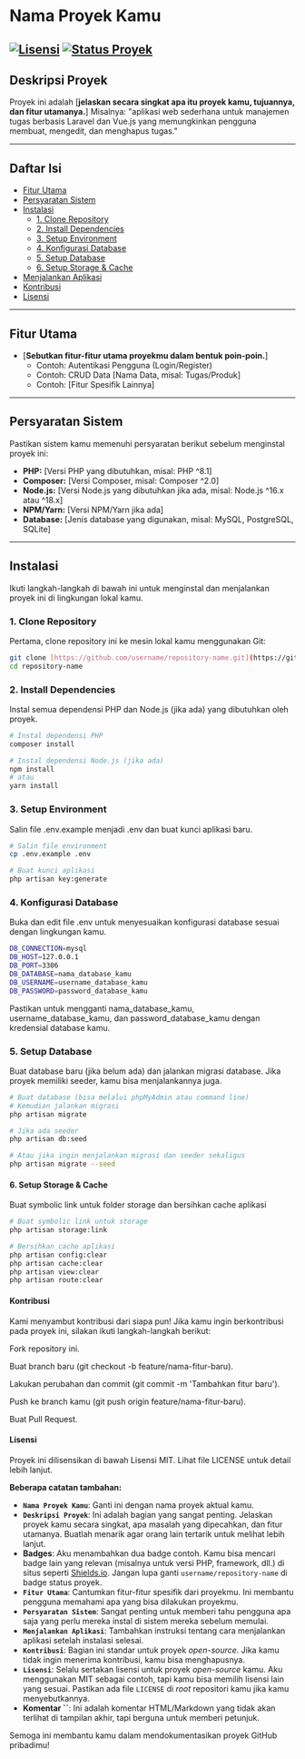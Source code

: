 # Nama Proyek Kamu

[![Lisensi](https://img.shields.io/badge/Lisensi-MIT-green)](https://opensource.org/licenses/MIT)
[![Status Proyek](https://img.shields.io/badge/Status-Aktif-brightgreen)](https://github.com/username/repository-name/graphs/commit-activity) 
---

## Deskripsi Proyek

Proyek ini adalah [**jelaskan secara singkat apa itu proyek kamu, tujuannya, dan fitur utamanya.**] Misalnya: "aplikasi web sederhana untuk manajemen tugas berbasis Laravel dan Vue.js yang memungkinkan pengguna membuat, mengedit, dan menghapus tugas."

---

## Daftar Isi

* [Fitur Utama](#fitur-utama)
* [Persyaratan Sistem](#persyaratan-sistem)
* [Instalasi](#instalasi)
    * [1. Clone Repository](#1-clone-repository)
    * [2. Install Dependencies](#2-install-dependencies)
    * [3. Setup Environment](#3-setup-environment)
    * [4. Konfigurasi Database](#4-konfigurasi-database)
    * [5. Setup Database](#5-setup-database)
    * [6. Setup Storage & Cache](#6-setup-storage--cache)
* [Menjalankan Aplikasi](#menjalankan-aplikasi)
* [Kontribusi](#kontribusi)
* [Lisensi](#lisensi)

---

## Fitur Utama

* [**Sebutkan fitur-fitur utama proyekmu dalam bentuk poin-poin.**]
    * Contoh: Autentikasi Pengguna (Login/Register)
    * Contoh: CRUD Data [Nama Data, misal: Tugas/Produk]
    * Contoh: [Fitur Spesifik Lainnya]

---

## Persyaratan Sistem

Pastikan sistem kamu memenuhi persyaratan berikut sebelum menginstal proyek ini:

* **PHP:** [Versi PHP yang dibutuhkan, misal: PHP ^8.1]
* **Composer:** [Versi Composer, misal: Composer ^2.0]
* **Node.js:** [Versi Node.js yang dibutuhkan jika ada, misal: Node.js ^16.x atau ^18.x]
* **NPM/Yarn:** [Versi NPM/Yarn jika ada]
* **Database:** [Jenis database yang digunakan, misal: MySQL, PostgreSQL, SQLite]

---

## Instalasi

Ikuti langkah-langkah di bawah ini untuk menginstal dan menjalankan proyek ini di lingkungan lokal kamu.

### 1. Clone Repository

Pertama, clone repository ini ke mesin lokal kamu menggunakan Git:

```bash
git clone [https://github.com/username/repository-name.git](https://github.com/username/repository-name.git)
cd repository-name
```

### 2. Install Dependencies

Instal semua dependensi PHP dan Node.js (jika ada) yang dibutuhkan oleh proyek.

```bash
# Instal dependensi PHP
composer install

# Instal dependensi Node.js (jika ada)
npm install
# atau
yarn install
```

### 3. Setup Environment

Salin file .env.example menjadi .env dan buat kunci aplikasi baru.

```bash
# Salin file environment
cp .env.example .env

# Buat kunci aplikasi
php artisan key:generate
```

### 4. Konfigurasi Database

Buka dan edit file .env untuk menyesuaikan konfigurasi database sesuai dengan lingkungan kamu.

```bash
DB_CONNECTION=mysql
DB_HOST=127.0.0.1
DB_PORT=3306
DB_DATABASE=nama_database_kamu
DB_USERNAME=username_database_kamu
DB_PASSWORD=password_database_kamu
```
Pastikan untuk mengganti nama_database_kamu, username_database_kamu, dan password_database_kamu dengan kredensial database kamu.

### 5. Setup Database
Buat database baru (jika belum ada) dan jalankan migrasi database. Jika proyek memiliki seeder, kamu bisa menjalankannya juga.


```bash
# Buat database (bisa melalui phpMyAdmin atau command line)
# Kemudian jalankan migrasi
php artisan migrate

# Jika ada seeder
php artisan db:seed

# Atau jika ingin menjalankan migrasi dan seeder sekaligus
php artisan migrate --seed
```


#### 6. Setup Storage & Cache
Buat symbolic link untuk folder storage dan bersihkan cache aplikasi

```bash
# Buat symbolic link untuk storage
php artisan storage:link

# Bersihkan cache aplikasi
php artisan config:clear
php artisan cache:clear
php artisan view:clear
php artisan route:clear
```


#### Kontribusi
Kami menyambut kontribusi dari siapa pun! Jika kamu ingin berkontribusi pada proyek ini, silakan ikuti langkah-langkah berikut:

Fork repository ini.

Buat branch baru (git checkout -b feature/nama-fitur-baru).

Lakukan perubahan dan commit (git commit -m 'Tambahkan fitur baru').

Push ke branch kamu (git push origin feature/nama-fitur-baru).

Buat Pull Request.

#### Lisensi
Proyek ini dilisensikan di bawah Lisensi MIT. Lihat file LICENSE untuk detail lebih lanjut.


**Beberapa catatan tambahan:**

* **`Nama Proyek Kamu`**: Ganti ini dengan nama proyek aktual kamu.
* **`Deskripsi Proyek`**: Ini adalah bagian yang sangat penting. Jelaskan proyek kamu secara singkat, apa masalah yang dipecahkan, dan fitur utamanya. Buatlah menarik agar orang lain tertarik untuk melihat lebih lanjut.
* **Badges**: Aku menambahkan dua badge contoh. Kamu bisa mencari badge lain yang relevan (misalnya untuk versi PHP, framework, dll.) di situs seperti [Shields.io](https://shields.io/). Jangan lupa ganti `username/repository-name` di badge status proyek.
* **`Fitur Utama`**: Cantumkan fitur-fitur spesifik dari proyekmu. Ini membantu pengguna memahami apa yang bisa dilakukan proyekmu.
* **`Persyaratan Sistem`**: Sangat penting untuk memberi tahu pengguna apa saja yang perlu mereka instal di sistem mereka sebelum memulai.
* **`Menjalankan Aplikasi`**: Tambahkan instruksi tentang cara menjalankan aplikasi setelah instalasi selesai.
* **`Kontribusi`**: Bagian ini standar untuk proyek *open-source*. Jika kamu tidak ingin menerima kontribusi, kamu bisa menghapusnya.
* **`Lisensi`**: Selalu sertakan lisensi untuk proyek *open-source* kamu. Aku menggunakan MIT sebagai contoh, tapi kamu bisa memilih lisensi lain yang sesuai. Pastikan ada file `LICENSE` di *root* repositori kamu jika kamu menyebutkannya.
* **Komentar ``**: Ini adalah komentar HTML/Markdown yang tidak akan terlihat di tampilan akhir, tapi berguna untuk memberi petunjuk.

Semoga ini membantu kamu dalam mendokumentasikan proyek GitHub pribadimu!


